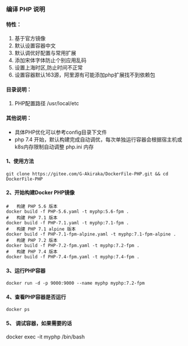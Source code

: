 ### 编译 PHP 说明
#### 特性：
1) 基于官方镜像
2) 默认设置容器中文
3) 默认调优好配置与常用扩展
4) 添加宋体字体防止个别应用乱码
5) 设置上海时区,防止时间不正常
6) 设置容器默认163源，阿里源有可能添加php扩展找不到依赖包
#### 目录说明：
1) PHP配置路径 /usr/local/etc
#### 其他说明：
* 具体PHP优化可以参考config目录下文件
* php 7.4 开始，默认构建完成自动调优，每次单独运行容器会根据宿主机或k8s内存限制自动调整 php.ini 内存

#### 1、使用方法
```
git clone https://gitee.com/G-Akiraka/DockerFile-PHP.git && cd DockerFile-PHP
```
#### 2、开始构建Docker PHP镜像 
```
#   构建 PHP 5.6 版本
docker build -f PHP-5.6.yaml -t myphp:5.6-fpm .
#   构建 PHP 7.1 版本
docker build -f PHP-7.1.yaml -t myphp:7.1-fpm .
#   构建 PHP 7.1 alpine 版本
docker build -f PHP-7.1-fpm-alpine.yaml -t myphp:7.1-fpm-alpine .
#   构建 PHP 7.2 版本
docker build -f PHP-7.2-fpm.yaml -t myphp:7.2-fpm .
#   构建 PHP 7.4 版本
docker build -f PHP-7.4-fpm.yaml -t myphp:7.4-fpm .
```
#### 3、运行PHP容器
```
docker run -d -p 9000:9000 --name myphp myphp:7.2-fpm
```
#### 4、查看PHP容器是否运行
```
docker ps
```
#### 5、 调试容器，如果需要的话
docker exec -it myphp /bin/bash